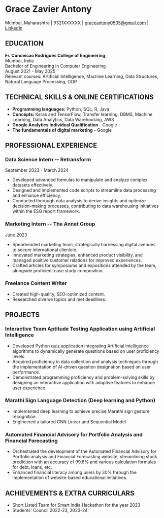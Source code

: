 # Grace Zavier Antony
Mumbai, Maharashtra | 9321XXXXXX | graceantony0505@gmail.com | [LinkedIn](https://www.linkedin.com/in/grace-zavier-antony-690982229)

## EDUCATION

**Fr. Conceicao Rodrigues College of Engineering**  
Mumbai, India  
Bachelor of Engineering in Computer Engineering  
August 2021 - May 2025  
Relevant courses: Artificial Intelligence, Machine Learning, Data Structures, Natural Language Processing, OOP

## TECHNICAL SKILLS & ONLINE CERTIFICATIONS

- **Programming languages:** Python, SQL, R, Java
- **Concepts:** Keras and TensorFlow, Transfer learning, DBMS, Machine Learning, Data Analytics, Data Warehousing, AWS
- **Google Analytics Individual Qualification** - Google
- **The fundamentals of digital marketing** - Google

## PROFESSIONAL EXPERIENCE

### Data Science Intern -- Retransform
September 2023 - March 2024
- Developed advanced formulas to manipulate and analyze complex datasets effectively.
- Designed and implemented code scripts to streamline data processing and enhance efficiency.
- Conducted thorough data analysis to derive insights and optimize decision-making processes, contributing to data warehousing initiatives within the ESG report framework.

### Marketing Intern -- The Annet Group
June 2023
- Spearheaded marketing team, strategically harnessing digital avenues to secure international clientele.
- Innovated marketing strategies, enhanced product visibility, and managed positive customer relations for improved experiences.
- Crafted articles for symposiums and expositions attended by the team, alongside proficient case study composition.

### Freelance Content Writer
- Created high-quality, SEO-optimized content.
- Researched diverse topics and met deadlines.

## PROJECTS

### Interactive Team Aptitude Testing Application using Artificial Intelligence
- Developed Python quiz application integrating Artificial Intelligence algorithms to dynamically generate questions based on user proficiency levels.
- Acquired proficiency in data collection and analysis techniques through the implementation of AI-driven question designation based on user performance.
- Demonstrated programming proficiency and problem-solving skills by designing an interactive application with adaptive features to enhance user experience.

### Marathi Sign Language Detection (Deep learning and Python)
- Implemented deep learning to achieve precise Marathi sign gesture recognition.
- Engineered a tailored CNN Linear and Sequential Model

### Automated Financial Advisory for Portfolio Analysis and Financial Forecasting
- Orchestrated the development of the Automated Financial Advisory for Portfolio analysis and Financial Forecasting website, streamlining stock prediction with an accuracy of 99.6% and various calculation formulas for debt, loans, etc.
- Enhanced financial literacy among users by 30% through the implementation of website-based educational initiatives.

## ACHIEVEMENTS & EXTRA CURRICULARS
- Short Listed Team for Smart India Hackathon for the year 2023
- Students' Council 2022-23, 2023-24
